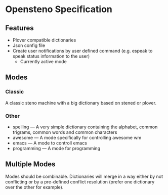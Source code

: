 # Opensteno Specification
## Features
- Plover compatible dictionaries
- Json config file
- Create user notifications by user defined command (e.g. espeak to speak status information to the user)
    - Currently active mode
## Modes
### Classic 
A classic steno machine with a big dictionary based on stened or plover.
### Other
- spelling — A very simple dictionary containing the alphabet, common trigrams, common words and common characters
- awesome — A mode specifically for controlling awesome wm
- emacs — A mode to controll emacs
- programming — A mode for programming
## Multiple Modes
Modes should be combinable. Dictionaries will merge in a way either by not conflicting or by a pre-defined conflict resolution (prefer one dictionary over the other for example).

